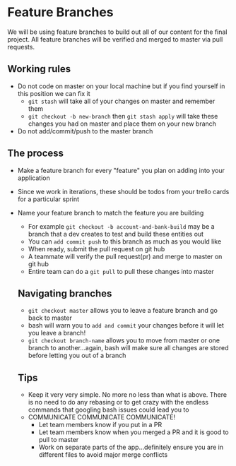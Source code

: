 # Feature Branches

We will be using feature branches to build out all of our content for the final project. All feature branches will be verified and
merged to master via pull requests. 

## Working rules
- Do not code on master on your local machine but if you find yourself in this position we can fix it
  - `git stash` will take all of your changes on master and remember them
  - `git checkout -b new-branch` then `git stash apply` will take these changes you had on master and place them on your new branch
- Do not add/commit/push to the master branch 

## The process
- Make a feature branch for every "feature" you plan on adding into your application
- Since we work in iterations, these should be todos from your trello cards for a particular sprint
- Name your feature branch to match the feature you are building
  - For example `git checkout -b account-and-bank-build` may be a branch that a dev creates to test and build these entities out
  - You can `add commit push` to this branch as much as you would like
  - When ready, submit the pull request on git hub
  - A teammate will verify the pull request(pr) and merge to master on git hub
  - Entire team can do a `git pull` to pull these changes into master
  
  ## Navigating branches
  - `git checkout master` allows you to leave a feature branch and go back to master
  - bash will warn you to  `add and commit` your changes before it will let you leave a branch!
  - `git checkout branch-name` allows you to move from master or one branch to another...again, bash will make sure all changes
  are stored before letting you out of a branch
  
  ## Tips
  - Keep it very very simple. No more no less than what is above. There is no need to do any rebasing or to get crazy with the
  endless commands that googling bash issues could lead you to 
  - COMMUNICATE COMMUNICATE COMMUNICATE!
    - Let team members know if you put in a PR
    - Let team members know when you merged a PR and it is good to pull to master
    - Work on separate parts of the app...definitely ensure you are in different files to avoid major merge conflicts
    
